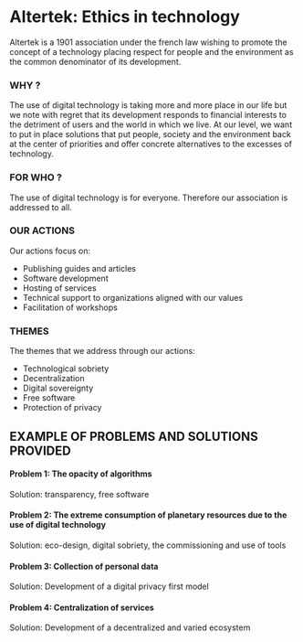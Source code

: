 # Altertek: Ethics in technology

Altertek is a 1901 association under the french law wishing to promote the concept of a technology placing respect for people and the environment as the common denominator of its development.

### WHY ?

The use of digital technology is taking more and more place in our life but we note with regret that its development responds to financial interests to the detriment of users and the world in which we live.
At our level, we want to put in place solutions that put people, society and the environment back at the center of priorities and offer concrete alternatives to the excesses of technology.

### FOR WHO ?

The use of digital technology is for everyone. Therefore our association is addressed to all.

### OUR ACTIONS

Our actions focus on:
- Publishing guides and articles
- Software development
- Hosting of services
- Technical support to organizations aligned with our values
- Facilitation of workshops

### THEMES

The themes that we address through our actions:
- Technological sobriety
- Decentralization
- Digital sovereignty
- Free software
- Protection of privacy

## EXAMPLE OF PROBLEMS AND SOLUTIONS PROVIDED

#### Problem 1: The opacity of algorithms
Solution: transparency, free software

#### Problem 2: The extreme consumption of planetary resources due to the use of digital technology
Solution: eco-design, digital sobriety, the commissioning and use of tools

#### Problem 3: Collection of personal data
Solution: Development of a digital privacy first model

#### Problem 4: Centralization of services
Solution: Development of a decentralized and varied ecosystem
